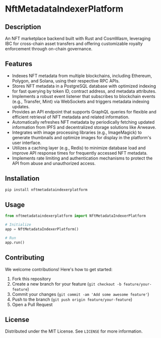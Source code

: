# NftMetadataIndexerPlatform

## Description

An NFT marketplace backend built with Rust and CosmWasm, leveraging IBC for cross-chain asset transfers and offering customizable royalty enforcement through on-chain governance.

## Features

- Indexes NFT metadata from multiple blockchains, including Ethereum, Polygon, and Solana, using their respective RPC APIs.
- Stores NFT metadata in a PostgreSQL database with optimized indexing for fast querying by token ID, contract address, and metadata attributes.
- Implements a robust event listener that subscribes to blockchain events (e.g., Transfer, Mint) via WebSockets and triggers metadata indexing updates.
- Provides an API endpoint that supports GraphQL queries for flexible and efficient retrieval of NFT metadata and related information.
- Automatically refreshes NFT metadata by periodically fetching updated information from IPFS and decentralized storage solutions like Arweave.
- Integrates with image processing libraries (e.g., ImageMagick) to generate thumbnails and optimize images for display in the platform's user interface.
- Utilizes a caching layer (e.g., Redis) to minimize database load and improve API response times for frequently accessed NFT metadata.
- Implements rate limiting and authentication mechanisms to protect the API from abuse and unauthorized access.
## Installation

```bash
pip install nftmetadataindexerplatform
```

## Usage

```python
from nftmetadataindexerplatform import NftMetadataIndexerPlatform

# Initialize
app = NftMetadataIndexerPlatform()

# Run
app.run()
```

## Contributing

We welcome contributions! Here's how to get started:

1. Fork this repository
2. Create a new branch for your feature (`git checkout -b feature/your-feature`)
3. Commit your changes (`git commit -am 'Add some awesome feature'`)
4. Push to the branch (`git push origin feature/your-feature`)
5. Open a Pull Request

## License

Distributed under the MIT License. See `LICENSE` for more information.
